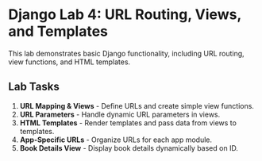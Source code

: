 # Django Lab 4: URL Routing, Views, and Templates

This lab demonstrates basic Django functionality, including URL routing, view functions, and HTML templates.

## Lab Tasks
1. **URL Mapping & Views** - Define URLs and create simple view functions.
2. **URL Parameters** - Handle dynamic URL parameters in views.
3. **HTML Templates** - Render templates and pass data from views to templates.
4. **App-Specific URLs** - Organize URLs for each app module.
5. **Book Details View** - Display book details dynamically based on ID.
